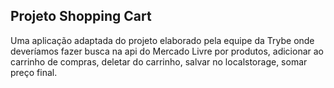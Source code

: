 ## Projeto Shopping Cart

Uma aplicação adaptada do projeto elaborado pela equipe da Trybe onde deveríamos fazer busca na api do Mercado Livre por produtos, adicionar ao carrinho de compras, deletar do carrinho, salvar no localstorage, somar preço final.